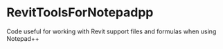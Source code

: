# RevitToolsForNotepadpp
Code useful for working with Revit support files and formulas when using Notepad++
